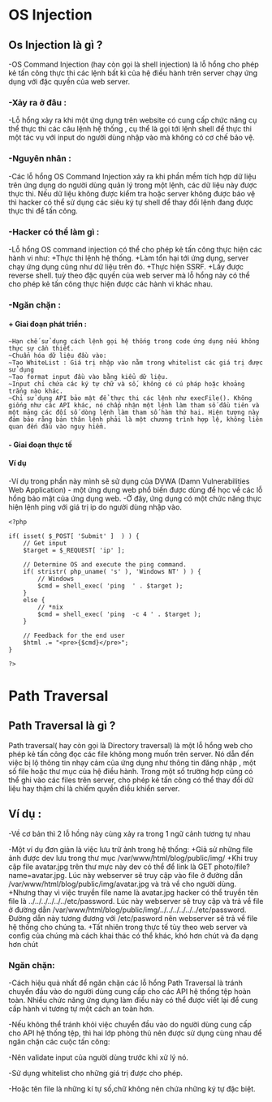 # OS Injection  

## Os Injection là gì ? 

-OS Command Injection (hay còn gọi là shell injection) là lỗ hổng cho phép kẻ tấn công thực thi các lệnh bất kì của hệ điều hành trên server chạy ứng dụng với đặc quyền của web server.  

### -Xảy ra ở đâu : 

-Lỗ hổng xảy ra khi một ứng dụng trên website có cung cấp chức năng cụ thể thực thi các câu lệnh hệ thống , cụ thể là gọi tới lệnh shell để thực thi một tác vụ với input do người dùng nhập vào mà không có cơ chế bảo vệ. 

### -Nguyên nhân :  

-Các lỗ hổng OS Command Injection xảy ra khi phần mềm tích hợp dữ liệu trên ứng dụng do người dùng quản lý trong một lệnh, các dữ liệu này được thực thi. Nếu dữ liệu không được kiểm tra hoặc server không được bảo vệ thì hacker có thể sử dụng các siêu ký tự shell để thay đổi lệnh đang được thực thi để tấn công. 

### -Hacker có thể làm gì :  
-Lỗ hổng OS command injection có thể cho phép kẻ tấn công thực hiện các hành vi như: 
	+Thực thi lệnh hệ thống. 
	+Làm tổn hại tới ứng dụng, server chạy ứng dụng cũng như dữ liệu trên đó. 
	+Thực hiện SSRF. 
	+Lấy được reverse shell. 
tuỳ theo đặc quyền của web server mà lỗ hổng này có thể cho phép kẻ tấn công thực hiện được các hành vi khác nhau. 

### -Ngăn chặn : 
#### + Giai đoạn phát triển :  
	~Hạn chế sử dụng cách lệnh gọi hệ thống trong code ứng dụng nếu không thực sự cần thiết. 
	~Chuẩn hóa dữ liệu đầu vào: 
	~Tạo WhiteList : Giá trị nhập vào nằm trong whitelist các giá trị được sử dụng 
	~Tạo format input đầu vào bằng kiểu dữ liệu. 
	~Input chỉ chứa các ký tự chữ và số, không có cú pháp hoặc khoảng trắng nào khác. 
	~Chỉ sử dụng API bảo mật để thực thi các lệnh như execFile(). Không giống như các API khác, nó chấp nhận một lệnh làm tham số đầu tiên và một mảng các đối số dòng lệnh làm tham số hàm thứ hai. Hiện tượng này đảm bảo rằng bản thân lệnh phải là một chương trình hợp lệ, không liên quan đến đầu vào nguy hiểm. 

#### - Giai đoạn thực tế


#### Ví dụ
-Ví dụ trong phần này mình sẽ sử dụng của DVWA (Damn Vulnerabilities Web Application) - một ứng dụng web phổ biến được dùng để học về các lỗ hổng bảo mật của ứng dụng web. 
-Ở đây, ứng dụng có một chức năng thực hiện lệnh ping với giá trị ip do người dùng nhập vào. 

 
```
<?php

if( isset( $_POST[ 'Submit' ]  ) ) {
	// Get input
	$target = $_REQUEST[ 'ip' ];

	// Determine OS and execute the ping command.
	if( stristr( php_uname( 's' ), 'Windows NT' ) ) {
		// Windows
		$cmd = shell_exec( 'ping  ' . $target );
	}
	else {
		// *nix
		$cmd = shell_exec( 'ping  -c 4 ' . $target );
	}

	// Feedback for the end user
	$html .= "<pre>{$cmd}</pre>";
}

?>
 ```

 

# Path Traversal 

 

## Path Traversal là gì ? 

Path traversal( hay còn gọi là Directory traversal) là một lỗ hổng web cho phép kẻ tấn công đọc các file không mong muốn trên server. Nó dẫn đến việc bị lộ thông tin nhạy cảm của ứng dụng như thông tin đăng nhập , một số file hoặc thư mục của hệ điều hành. Trong một số trường hợp cũng có thể ghi vào các files trên server, cho phép kẻ tấn công có thể thay đổi dữ liệu hay thậm chí là chiếm quyền điều khiển server. 
 
## Ví dụ : 
-Về cơ bản thì 2 lỗ hồng này cùng xảy ra trong 1 ngữ cảnh tương tự nhau 

-Một ví dụ đơn giản là việc lưu trữ ảnh trong hệ thống: 
	+Giả sử những file ảnh được dev lưu trong thư mục /var/www/html/blog/public/img/ 
	+Khi truy cập file avatar.jpg trên thư mực này dev có thể để link là GET photo/file?name=avatar.jpg. Lúc này webserver sẽ truy cập vào file ở đường dẫn /var/www/html/blog/public/img/avatar.jpg và trả về cho người dùng. 
	+Nhưng thay vì việc truyền file name là avatar.jpg hacker có thể truyền tên file là ../../../../../../etc/password. Lúc này webserver sẽ truy cập và trả về file ở đường dẫn /var/www/html/blog/public/img/../../../../../../etc/password. Đường dẫn này tương đương với /etc/pasword nên webserver sẽ trả về file hệ thống cho chúng ta. 
	+Tất nhiên trong thực tế tùy theo web server và config của chúng mà cách khai thác có thể khác, khó hơn chút và đa dạng hơn chút  


### Ngăn chặn:  

-Cách hiệu quả nhất để ngăn chặn các lỗ hổng Path Traversal là tránh chuyển đầu vào do người dùng cung cấp cho các API hệ thống tệp hoàn toàn. Nhiều chức năng ứng dụng làm điều này có thể được viết lại để cung cấp hành vi tương tự một cách an toàn hơn. 

-Nếu không thể tránh khỏi việc chuyển đầu vào do người dùng cung cấp cho API hệ thống tệp, thì hai lớp phòng thủ nên được sử dụng cùng nhau để ngăn chặn các cuộc tấn công: 

-Nên validate input của người dùng trước khi xử lý nó. 

-Sử dụng whitelist cho những giá trị được cho phép. 

-Hoặc tên file là những kí tự số,chữ không nên chứa những ký tự đặc biệt. 

 

 
